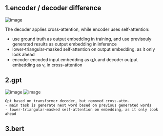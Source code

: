 
## 1.encoder / decoder difference
   ![image](https://github.com/user-attachments/assets/2440d03f-77c8-45f5-9e54-c96c9b63f086)
   
   The decoder applies cross-attention, while encoder uses self-attention:
   - use ground truth as output embedding in training, and use previsouly generated results as output embedding in inference
   - lower-triangular-masked self-attention on output embedding, as it only look ahead
   - encoder encoded input embedding as q,k and decoder output embedding as v, in cross-attention

## 2.gpt
   ![image](https://github.com/user-attachments/assets/1ecec3c0-5107-42e2-94e6-1132189ae587)  ![image](https://github.com/user-attachments/assets/5c028910-f886-48f6-be42-9d83c37d0e86)

    
    Gpt based on transformer decoder, but removed cross-attn.
    - main task is generate next word based on previous generated words
    - lower-triangular-masked self-attention on embedding, as it only look ahead
    
## 3.bert
   
